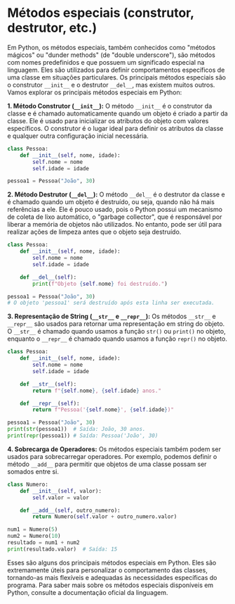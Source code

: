 # Métodos especiais (construtor, destrutor, etc.)

Em Python, os métodos especiais, também conhecidos como "métodos mágicos" ou "dunder methods" (de "double underscore"), são métodos com nomes predefinidos e que possuem um significado especial na linguagem. Eles são utilizados para definir comportamentos específicos de uma classe em situações particulares. Os principais métodos especiais são o construtor `__init__` e o destrutor `__del__`, mas existem muitos outros. Vamos explorar os principais métodos especiais em Python:

**1. Método Construtor (`__init__`):**
O método `__init__` é o construtor da classe e é chamado automaticamente quando um objeto é criado a partir da classe. Ele é usado para inicializar os atributos do objeto com valores específicos. O construtor é o lugar ideal para definir os atributos da classe e qualquer outra configuração inicial necessária.

```python
class Pessoa:
    def __init__(self, nome, idade):
        self.nome = nome
        self.idade = idade

pessoa1 = Pessoa("João", 30)
```

**2. Método Destrutor (`__del__`):**
O método `__del__` é o destrutor da classe e é chamado quando um objeto é destruído, ou seja, quando não há mais referências a ele. Ele é pouco usado, pois o Python possui um mecanismo de coleta de lixo automático, o "garbage collector", que é responsável por liberar a memória de objetos não utilizados. No entanto, pode ser útil para realizar ações de limpeza antes que o objeto seja destruído.

```python
class Pessoa:
    def __init__(self, nome, idade):
        self.nome = nome
        self.idade = idade

    def __del__(self):
        print(f"Objeto {self.nome} foi destruído.")

pessoa1 = Pessoa("João", 30)
# O objeto 'pessoa1' será destruído após esta linha ser executada.
```

**3. Representação de String (`__str__` e `__repr__`):**
Os métodos `__str__` e `__repr__` são usados para retornar uma representação em string do objeto. O `__str__` é chamado quando usamos a função `str()` ou `print()` no objeto, enquanto o `__repr__` é chamado quando usamos a função `repr()` no objeto.

```python
class Pessoa:
    def __init__(self, nome, idade):
        self.nome = nome
        self.idade = idade

    def __str__(self):
        return f"{self.nome}, {self.idade} anos."

    def __repr__(self):
        return f"Pessoa('{self.nome}', {self.idade})"

pessoa1 = Pessoa("João", 30)
print(str(pessoa1))  # Saída: João, 30 anos.
print(repr(pessoa1)) # Saída: Pessoa('João', 30)
```

**4. Sobrecarga de Operadores:**
Os métodos especiais também podem ser usados para sobrecarregar operadores. Por exemplo, podemos definir o método `__add__` para permitir que objetos de uma classe possam ser somados entre si.

```python
class Numero:
    def __init__(self, valor):
        self.valor = valor

    def __add__(self, outro_numero):
        return Numero(self.valor + outro_numero.valor)

num1 = Numero(5)
num2 = Numero(10)
resultado = num1 + num2
print(resultado.valor)  # Saída: 15
```

Esses são alguns dos principais métodos especiais em Python. Eles são extremamente úteis para personalizar o comportamento das classes, tornando-as mais flexíveis e adequadas às necessidades específicas do programa. Para saber mais sobre os métodos especiais disponíveis em Python, consulte a documentação oficial da linguagem.